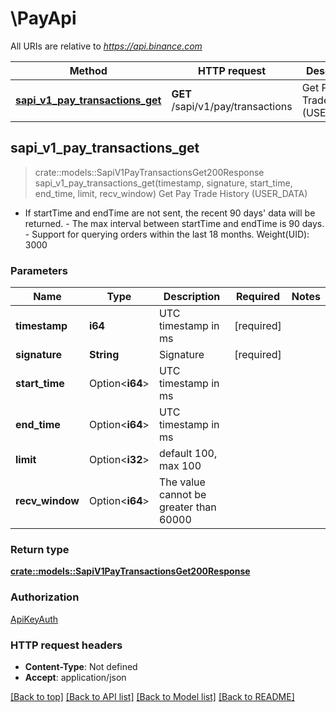 # \PayApi

All URIs are relative to *https://api.binance.com*

Method | HTTP request | Description
------------- | ------------- | -------------
[**sapi_v1_pay_transactions_get**](PayApi.md#sapi_v1_pay_transactions_get) | **GET** /sapi/v1/pay/transactions | Get Pay Trade History (USER_DATA)



## sapi_v1_pay_transactions_get

> crate::models::SapiV1PayTransactionsGet200Response sapi_v1_pay_transactions_get(timestamp, signature, start_time, end_time, limit, recv_window)
Get Pay Trade History (USER_DATA)

- If startTime and endTime are not sent, the recent 90 days' data will be returned. - The max interval between startTime and endTime is 90 days. - Support for querying orders within the last 18 months.  Weight(UID): 3000

### Parameters


Name | Type | Description  | Required | Notes
------------- | ------------- | ------------- | ------------- | -------------
**timestamp** | **i64** | UTC timestamp in ms | [required] |
**signature** | **String** | Signature | [required] |
**start_time** | Option<**i64**> | UTC timestamp in ms |  |
**end_time** | Option<**i64**> | UTC timestamp in ms |  |
**limit** | Option<**i32**> | default 100, max 100 |  |
**recv_window** | Option<**i64**> | The value cannot be greater than 60000 |  |

### Return type

[**crate::models::SapiV1PayTransactionsGet200Response**](_sapi_v1_pay_transactions_get_200_response.md)

### Authorization

[ApiKeyAuth](../README.md#ApiKeyAuth)

### HTTP request headers

- **Content-Type**: Not defined
- **Accept**: application/json

[[Back to top]](#) [[Back to API list]](../README.md#documentation-for-api-endpoints) [[Back to Model list]](../README.md#documentation-for-models) [[Back to README]](../README.md)

